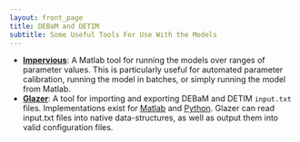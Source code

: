 ```yaml
---
layout: front_page
title: DEBaM and DETIM
subtitle: Some Useful Tools For Use With the Models
---
```


* __[Impervious](https://github.com/fmuzf/matlab_hk_impervious)__:
A Matlab tool for running the models over ranges
of parameter values. This is particularly useful for
automated parameter calibration, running the model in batches,
or simply running the model from Matlab.
* __[Glazer](https://github.com/fmuzf/matlab_hk_glazer)__:
A tool for importing and exporting DEBaM and DETIM
 ```input.txt``` files. Implementations exist for
[Matlab](https://github.com/fmuzf/matlab_hk_glazer)
and [Python](https://github.com/fmuzf/python_hk_glazer).
Glazer can read input.txt files into native data-structures,
as well as output them into valid configuration files.
